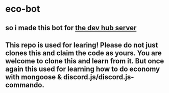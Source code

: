 # eco-bot
## so i made this bot for [the dev hub server](https://discord.gg/coder)

## This repo is used for learing! Please do not just clones this and claim the code as yours. You are welcome to clone this and learn from it. But once again this used for learning how to do economy with mongoose & discord.js/discord.js-commando.
